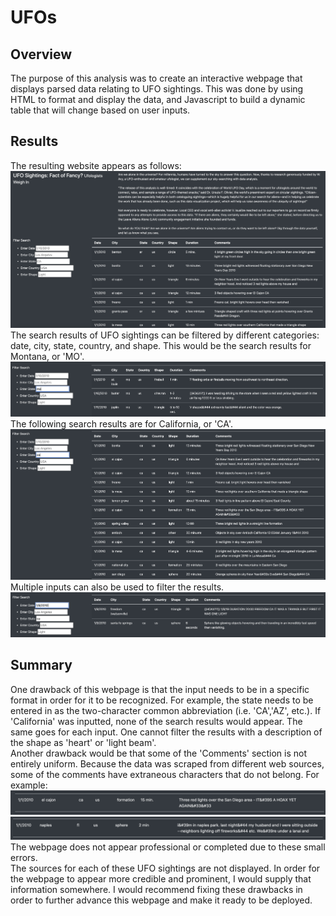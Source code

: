 # UFOs
## Overview
The purpose of this analysis was to create an interactive webpage that displays parsed data relating to UFO sightings. This was done by using HTML to format and display the data, and Javascript to build a dynamic table that will change based on user inputs. 
## Results
The resulting website appears as follows:
![txt](https://github.com/carrotdip/UFOs/blob/09e7c4ab40023e52f87eb8173f88dd8e447ee6d2/Screen%20Shot%202022-01-15%20at%205.01.38%20PM.png)\
The search results of UFO sightings can be filtered by different categories: date, city, state, country, and shape. This would be the search results for Montana, or 'MO'.
![mo](https://github.com/carrotdip/UFOs/blob/main/Screen%20Shot%202022-01-15%20at%205.01.53%20PM.png)\
The following search results are for California, or 'CA'.
![ca](https://github.com/carrotdip/UFOs/blob/main/Screen%20Shot%202022-01-15%20at%205.02.04%20PM.png)\
Multiple inputs can also be used to filter the results.
![both](https://github.com/carrotdip/UFOs/blob/main/Screen%20Shot%202022-01-15%20at%205.04.37%20PM.png)
## Summary
One drawback of this webpage is that the input needs to be in a specific format in order for it to be recognized. For example, the state needs to be entered in as the two-character common abbreviation (i.e. 'CA','AZ', etc.). If 'California' was inputted, none of the search results would appear. The same goes for each input. One cannot filter the results with a description of the shape as 'heart' or 'light beam'. \
Another drawback would be that some of the 'Comments' section is not entirely uniform. Because the data was scraped from different web sources, some of the comments have extraneous characters that do not belong. 
For example:
![1](https://github.com/carrotdip/UFOs/blob/main/Screen%20Shot%202022-01-15%20at%205.22.57%20PM.png)\
![2](https://github.com/carrotdip/UFOs/blob/main/Screen%20Shot%202022-01-15%20at%205.23.05%20PM.png)
The webpage does not appear professional or completed due to these small errors.\
The sources for each of these UFO sightings are not displayed. In order for the webpage to appear more credible and prominent, I would supply that information somewhere. I would recommend fixing these drawbacks in order to further advance this webpage and make it ready to be deployed.
